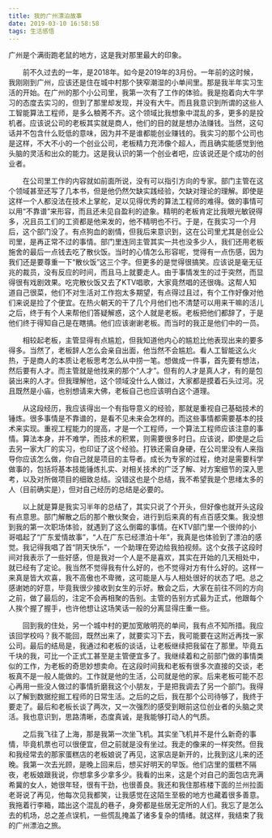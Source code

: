 ```yaml
---
title: 我的广州漂泊故事
date: 2019-03-10 16:58:58
tags: 生活感悟
---
```


广州是个满街跑老鼠的地方，这是我对那里最大的印象。

<!-- more -->

&emsp;&emsp;前不久过去的一年，是2018年。如今是2019年的3月份。一年前的这时候，我刚刚到广州，应该还是住在城中村那个狭窄潮湿的小单间里。那是我半年实习生活的开始。在广州的那个小公司里，我第一次有了工作的体验。我是抱着向大牛学习的态度去实习的，但到了那里却发现，并没有大牛。而且我意识到所谓的这些人工智能算法工程师，是多么稂莠不齐。这个领域比我想象中混乱的多，更多的是投机者。应该说公司的老板其实就是商人，他们的目的就是想办法赚钱。当然，这句话并不包含什么贬低的意味，因为并不是谁都能创业赚钱的。我实习的那个公司也是这样，不大不小的一个创业公司，老板精力充沛像个超人，而且确实能感觉到他头脑的灵活和出众的能力。这是我认识的第一个创业者吧，应该说还是个成功的创业者。

&emsp;&emsp;在公司里工作的内容就如前面所说，没有可以指引方向的专家。部门主管在这个领域甚至还写了几本书，但是他仍然欠缺实践经验，欠缺对理论的理解。即使是这样一个人都没法在技术上掌舵，足以见得优秀的算法工程师的难得。做的事情可以用“不靠谱”来形容，而且还未见自盈利的迹象。精明的老板肯定比我眼光敏锐得多，况且员工们的工资都是他来发的，他不精明也不行。于是，在我实习一个月后，这个部门没了。有点狗血的剧情，但我后来意识到，这在公司里尤其是创业公司里，是再正常不过的事情。部门里连同主管其实一共也没多少人，我们还用老板施舍的最后一点钱去吃了散伙饭。当时的心情怎么形容呢，觉得有一点伤感，因为我们还是要尊重一下“散伙饭”这三个字。但更多的是觉得很搞笑。应该说是毫无征兆的裁员，没有反应的时间，而且马上就要走人。由于事情发生的过于突然，而显得很有戏剧效果。吃完散伙饭又去了KTV唱歌，大家竟然唱的还很嗨。这帮人知道自己很菜，他们不对生活对工作抱太多期望，有点得过且过，有个工作好像对他们来说是捡了个便宜。在热火朝天的干了几个月他们也不清楚可以用来干嘛的活儿之后，终于有个人来帮他们答疑解惑，这个人就是老板。老板把他们都辞了，于是他们终于得知自己是在瞎搞。他们应该谢谢老板。而当时的我正是他们中的一员。

&emsp;&emsp;相较起老板，主管显得有点尴尬，但我知道他内心的尴尬比他表现出来的要多得多。当然了，老板辞人怎么会亲自出面，他当然不会尴尬。看人工智能这么火热，于是商人的本质让老板思考怎么从中捞一笔。想做成一件事，首先要有想法，然后要有人才。而主管就是他找来的那个“人才”。但有的人才是真人才，有的是包装出来的人才。但我理解他，这个领域没什么人做过，大家都是摸着石头过河。况且既然是小庙，也别想请来大佛，老板自己也应该明白这个道理。

&emsp;&emsp;从这段经历，我应该得出一个有指导意义的经验，那就是重视自己基础技术的锤炼。很多事情是不靠谱的，是看不见未来会怎样的。而这些事情都需要基本的技术来实现。重视工程能力的提高，才是一个工程师，一个算法工程师应该注意的事情。算法本身，并不难学，而技术的积累，则需要很多时日。应该说，即使是之后去另一家大厂的实习，也印证了这个经验。打铁还需自身硬，在公司里没有人来指导你应该怎么做，你自己就是项目的主导者。成长为专家的过程，绝对是需要科学做事的，包括将基本技能锤炼扎实、对相关技术的广泛了解、对方案细节的深入思考，以及对所做项目的细致总结。没错这也是个总结，我不希望我是个思绪太多的人（目前确实是），但对自己经历的总结是必要的。

&emsp;&emsp;以上就是算是我实习半年的总结了，其实只说了个开头，但好像也就开头这段有点意思。部门解散之后的那个散伙聚会，进行到后来真的有点百感交集。我没想到我的第一次职场体验，就遇到了这么倒霉的事情。在KTV部门里一个很帅的小哥唱起了“广东爱情故事”，“人在广东已经漂泊十年”，我真是也体验到了漂泊的感觉。我记得我唱了首“阴天快乐”，一个助理在旁边给我拍视频。这个女孩子这段时间对我表示了一些好感，但是我对一个人是不是喜欢，其实在开始的几天相处中，就已经有了定论。我当然不觉得我有什么好的，也不觉得对方有什么好的。这样一来真是皆大欢喜，我不高傲也不卑微，这可能是人与人相处很好的状态了吧。总之感谢她的好意，毕竟我很少接收到女生的示好。散会之后，大家在前往不同的方向之前，做了最后的，注定不会再相聚的告别。主管的告别方式最为正式，他跟每个人挨个握了握手，也许他想让这场笑话一般的分离显得庄重一些。

&emsp;&emsp;回到我的住处，另一个城中村的更加宽敞明亮的单间，我有点不知所措。我应该回学校吗？我不能回，既然出来了，就要实习下去，我可能要在这附近再找一家公司。最后的结局是，我通过和老板的谈话，让老板继续把我留在了那里。毕竟五千块的我，可比一个正式工甚至是主管便宜多了。我继续着和之前部门做的事情类似的工作，为老板的奇思妙想卖命。在这段时间我和老板有很多次直接的交谈，老板真不是一般人能做的。工作就是他的生活，公司就是他的家。后来老板可能不忍心再用一些没人做过的事情折磨我这个小朋友，于是把我调去了另一个部门。我得以了解到数据挖掘工程师的日常生活。之后的之后，我在那个公司待够了，我终于要走了。最后和老板长谈了两次，又一次强烈的感受到眼前这位创业者的头脑之灵活。我也意识到，思路清晰，态度真诚，是我能够打动人的气质。

&emsp;&emsp;之后我飞往了上海，那是我第一次坐飞机。其实坐飞机并不是什么新奇的事情，毕竟机票也可以很便宜，但之前就是没有坐过。我走的像来的一样突然。但我和我经常去的那家蛋糕店的老板娘说了再见，这家店是新开的，比我到这儿来的还晚。我第一次去光顾，是晚上回来后，想买好明天的早饭。他们店里的蛋糕不隔夜，老板娘跟我说，你想拿多少拿多少。我看的出来，这是个对自己的面包店充满希冀的女人，她很年轻，很有干劲，也很善良。我还和我住那栋楼下面的兰州拉面老哥说了再见，他每次见我都笑，让我感觉在这陌生至极的地方也藏着很多善意。我拖着行李箱，踏出这个混乱的巷子，身旁都是些居无定所的人们。我忘了是怎么去的机场，总之差点误机，一些慌乱掩盖了诸多复杂的情绪。就这样，我结束了我的广州漂泊之旅。